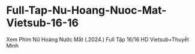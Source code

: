 # Full-Tap-Nu-Hoang-Nuoc-Mat-Vietsub-16-16
Xem Phim Nữ Hoàng Nước Mắt (.2024.) Full Tập 16/16 HD Vietsub+Thuyết Minh
